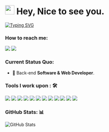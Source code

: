 
<h1><img src="https://emojis.slackmojis.com/emojis/images/1531849430/4246/blob-sunglasses.gif?1531849430" width="30"/> Hey, Nice to see you.</h1>

[![Typing SVG](https://readme-typing-svg.herokuapp.com?font=Fira+Code&pause=1000&width=435&lines=I'm+Sandy+Duaso+also+known+as+sands%2C;with+4+years+of+expertise+in;Software+and+Web+Development)](https://git.io/typing-svg)

### How to reach me: 
<a href="mailto: sandyduaso09@gmail.com">
<img src="https://img.shields.io/badge/-sandyduaso09%40gmail.com-red?&style=for-the-badge&logo=gmail&logoColor=white" ></a> <a href="www.linkedin.com/in/sandy-duaso/"><img src="https://img.shields.io/badge/Sandy Duaso-%230077B5.svg?&style=for-the-badge&logo=linkedin&logoColor=white" ></a>

### Current Status Quo:

- 💼 Back-end <strong>Software & Web Developer</strong>.

### Tools I work upon : 🛠

<img src="https://img.shields.io/badge/html5-%23E34F26.svg?style=for-the-badge&logo=html5&logoColor=white"> <img src="https://img.shields.io/badge/CSS3-1572B6?style=for-the-badge&logo=css3&logoColor=white"> <img src="https://img.shields.io/badge/JavaScript-F7DF1E?style=for-the-badge&logo=javascript&logoColor=black"> <img src="https://img.shields.io/badge/bootstrap-%23563D7C.svg?style=for-the-badge&logo=bootstrap&logoColor=white"> <img src="https://img.shields.io/badge/PHP%20-%23777BB4.svg?&style=for-the-badge&logo=php&logoColor=white"> <img src="https://img.shields.io/badge/Laravel-FF2D20?style=for-the-badge&logo=laravel&logoColor=white"> <img src="https://img.shields.io/badge/Vue.js-35495E?style=for-the-badge&logo=vue.js&logoColor=4FC08D"> <img src="https://img.shields.io/badge/react-%2320232a.svg?style=for-the-badge&logo=react&logoColor=%2361DAFB"> <img src="https://img.shields.io/badge/MySQL-005C84?style=for-the-badge&logo=mysql&logoColor=white"> <img src="https://img.shields.io/badge/git%20-%23F05032.svg?&style=for-the-badge&logo=git&logoColor=white"/> <img src="https://img.shields.io/badge/Visual_Studio_Code-0078D4?style=for-the-badge&logo=visual%20studio%20code&logoColor=white"> <img src="https://img.shields.io/badge/sublime_text-%23575757.svg?&style=for-the-badge&logo=sublime-text&logoColor=important">

### GitHub Stats: 📊
<p><img src="https://github-readme-stats.vercel.app/api?username=ssdnas&amp;show_icons=true" alt="GitHub Stats"></p>

